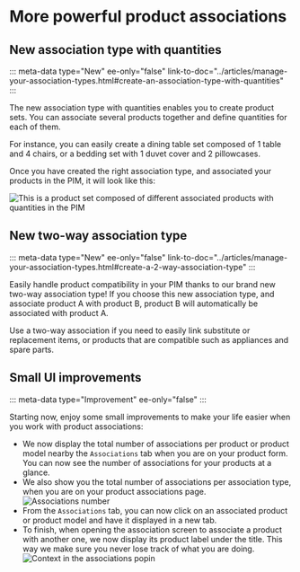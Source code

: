 # More powerful product associations

## New association type with quantities
::: meta-data type="New" ee-only="false" link-to-doc="../articles/manage-your-association-types.html#create-an-association-type-with-quantities"
:::

The new association type with quantities enables you to create product sets. You can associate several products together and define quantities for each of them. 

For instance, you can easily create a dining table set composed of 1 table and 4 chairs, or a bedding set with 1 duvet cover and 2 pillowcases.

Once you have created the right association type, and associated your products in the PIM, it will look like this:

![This is a product set composed of different associated products with quantities in the PIM](../img/Dining-set_Felix_PIM.png)

## New two-way association type
::: meta-data type="New" ee-only="false" link-to-doc="../articles/manage-your-association-types.html#create-a-2-way-association-type"
:::

Easily handle product compatibility in your PIM thanks to our brand new two-way association type! If you choose this new association type, and associate product A with product B, product B will automatically be associated with product A.

Use a two-way association if you need to easily link substitute or replacement items, or products that are compatible such as appliances and spare parts.

## Small UI improvements
::: meta-data type="Improvement" ee-only="false"
:::

Starting now, enjoy some small improvements to make your life easier when you work with product associations:
- We now display the total number of associations per product or product model nearby the `Associations` tab when you are on your product form. You can now see the number of associations for your products at a glance.
- We also show you the total number of associations per association type, when you are on your product associations page.
![Associations number](../img/associations-number.png)
- From the `Associations` tab, you can now click on an associated product or product model and have it displayed in a new tab.
- To finish, when opening the association screen to associate a product with another one, we now display its product label under the title. This way we make sure you never lose track of what you are doing.
![Context in the associations popin](../img/context-in-associations-popin.png)
